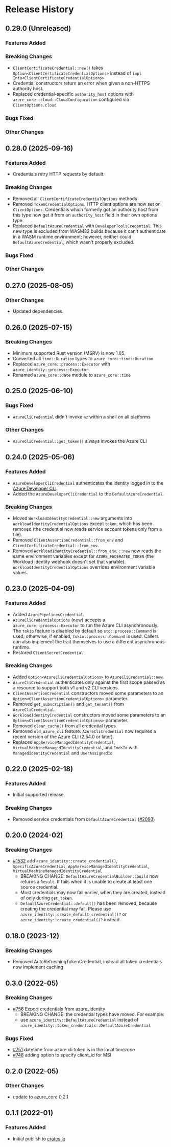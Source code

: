 # Release History

## 0.29.0 (Unreleased)

### Features Added

### Breaking Changes

- `ClientCertificateCredential::new()` takes `Option<ClientCertificateCredentialOptions>` instead of `impl Into<ClientCertificateCredentialOptions>`
- Credential constructors return an error when given a non-HTTPS authority host.
- Replaced credential-specific `authority_host` options with `azure_core::cloud::CloudConfiguration` configured via `ClientOptions.cloud`.

### Bugs Fixed

### Other Changes

## 0.28.0 (2025-09-16)

### Features Added

- Credentials retry HTTP requests by default.

### Breaking Changes

- Removed all `ClientCertificateCredentialOptions` methods
- Removed `TokenCredentialOptions`. HTTP client options are now set on `ClientOptions`. Credentials which formerly got an authority host from this type now get it from an `authority_host` field in their own options type.
- Replaced `DefaultAzureCredential` with `DeveloperToolsCredential`. This new type is excluded from WASM32 builds because it can't authenticate in a WASM runtime environment; however, neither could `DefaultAzureCredential`, which wasn't properly excluded.

### Bugs Fixed

### Other Changes

## 0.27.0 (2025-08-05)

### Other Changes

- Updated dependencies.

## 0.26.0 (2025-07-15)

### Breaking Changes

- Minimum supported Rust version (MSRV) is now 1.85.
- Converted all `time::Duration` types to `azure_core::time::Duration`
- Replaced `azure_core::process::Executor` with `azure_identity::process::Executor`.
- Renamed `azure_core::date` module to `azure_core::time`

## 0.25.0 (2025-06-10)

### Bugs Fixed

- `AzureCliCredential` didn't invoke `az` within a shell on all platforms

### Other Changes

- `AzureCliCredential::get_token()` always invokes the Azure CLI

## 0.24.0 (2025-05-06)

### Features Added

- `AzureDeveloperCliCredential` authenticates the identity logged in to the [Azure Developer CLI](https://learn.microsoft.com/azure/developer/azure-developer-cli/overview).
- Added the `AzureDeveloperCliCredential` to the `DefaultAzureCredential`.

### Breaking Changes

- Moved `WorkloadIdentityCredential::new` arguments into `WorkloadIdentityCredentialOptions` except `token`, which has been removed (the credential now reads service account tokens only from a file).
- Removed `ClientAssertionCredential::from_env` and `ClientCertificateCredential::from_env`.
- Removed `WorkloadIdentityCredential::from_env`. `::new` now reads the same environment variables except for `AZURE_FEDERATED_TOKEN` (the Workload Identity webhook doesn't set that variable). `WorkloadIdentityCredentialOptions` overrides environment variable values.

## 0.23.0 (2025-04-09)

### Features Added

- Added `AzurePipelinesCredential`.
- `AzureCliCredentialOptions` (new) accepts a `azure_core::process::Executor` to run the Azure CLI asynchronously.
  The `tokio` feature is disabled by default so `std::process::Command` is used; otherwise, if enabled, `tokio::process::Command` is used.
  Callers can also implement the trait themselves to use a different asynchronous runtime.
- Restored `ClientSecretCredential`

### Breaking Changes

- Added `Option<AzureCliCredentialOptions>` to `AzureCliCredential::new`.
- `AzureCliCredential` authenticates only against the first scope passed as a resource to support both v1 and v2 CLI versions.
- `ClientAssertionCredential` constructors moved some parameters to an `Option<ClientAssertionCredentialOptions>` parameter.
- Removed `get_subscription()` and `get_tenant()` from `AzureCliCredential`.
- `WorkloadIdentityCredential` constructors moved some parameters to an `Option<ClientAssertionCredentialOptions>` parameter.
- Removed `clear_cache()` from all credential types
- Removed `old_azure_cli` feature. `AzureCliCredential` now requires a recent version of the Azure CLI (2.54.0 or later).
- Replaced `AppServiceManagedIdentityCredential`, `VirtualMachineManagedIdentityCredential`, and `ImdsId` with `ManagedIdentityCredential` and `UserAssignedId`

## 0.22.0 (2025-02-18)

### Features Added

- Initial supported release.

### Breaking Changes

- Removed service credentials from `DefaultAzureCredential` ([#2093](https://github.com/Azure/azure-sdk-for-rust/issues/2093))

## 0.20.0 (2024-02)

### Breaking Changes

- [#1532](https://github.com/Azure/azure-sdk-for-rust/pull/1532) add `azure_identity::create_credential()`, `SpecificAzureCredential`, `AppServiceManagedIdentityCredential`, `VirtualMachineManagedIdentityCredential`
  - BREAKING CHANGE: `DefaultAzureCredentialBuilder::build` now returns a `Result`. If fails when it is unable to create at least one source credential.
  - Most credentials may now fail earlier, when they are created, instead of only during `get_token`.
  - `DefaultAzureCredential::default()` has been removed, because creating the credential may fail. Please use `azure_identity::create_default_credential()?` or `azure_identity::create_credential()?` instead.

## 0.18.0 (2023-12)

### Breaking Changes

- Removed AutoRefreshingTokenCredential, instead all token credentials now implement caching

## 0.3.0 (2022-05)

### Breaking Changes

- [#756](https://github.com/Azure/azure-sdk-for-rust/pull/756) Export credentials from azure_identity
  - BREAKING CHANGE: the credential types have moved. For example:
  - use `azure_identity::DefaultAzureCredential` instead of `azure_identity::token_credentials::DefaultAzureCredential`

### Bugs Fixed

- [#751](https://github.com/Azure/azure-sdk-for-rust/pull/751) datetime from azure cli token is in the local timezone
- [#748](https://github.com/Azure/azure-sdk-for-rust/pull/748) adding option to specify client_id for MSI

## 0.2.0 (2022-05)

### Other Changes

- update to azure_core 0.2.1

## 0.1.1 (2022-01)

### Features Added

- Initial publish to [crates.io](https://crates.io/crates/azure_identity)
